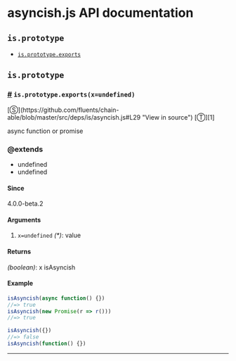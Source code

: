 # asyncish.js API documentation

<!-- div class="toc-container" -->

<!-- div -->

## `is.prototype`
* <a href="#is-prototype-exports">`is.prototype.exports`</a>

<!-- /div -->

<!-- /div -->

<!-- div class="doc-container" -->

<!-- div -->

## `is.prototype`

<!-- div -->

<h3 id="is-prototype-exports"><a href="#is-prototype-exports">#</a>&nbsp;<code>is.prototype.exports(x=undefined)</code></h3>
[&#x24C8;](https://github.com/fluents/chain-able/blob/master/src/deps/is/asyncish.js#L29 "View in source") [&#x24C9;][1]

async function or promise


### @extends 

* undefined
* undefined


#### Since
4.0.0-beta.2

#### Arguments
1. `x=undefined` *(&#42;)*: value

#### Returns
*(boolean)*: x isAsyncish

#### Example
```js
isAsyncish(async function() {})
//=> true
isAsyncish(new Promise(r => r()))
//=> true

isAsyncish({})
//=> false
isAsyncish(function() {})

```
---

<!-- /div -->

<!-- /div -->

<!-- /div -->

 [1]: #is.prototype "Jump back to the TOC."
